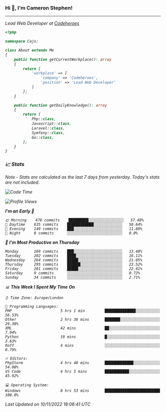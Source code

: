 ### Hi 👋, I'm Cameron Stephen!
<hr>
<p><em>Lead Web Developer at <a href="https://codeheroes.co.uk">Codeheroes</a></p>


```php
<?php

namespace Cajs;

class About extends Me
{
    public function getCurrentWorkplace(): array
    {
        return [
            'workplace' => [
                'company' => 'Codeheroes',
                'position' => 'Lead Web Developer'
            ]
        ];
    }

    public function getDailyKnowledge(): array
    {
        return [
            Php::class,
            Javascript::class,
            Laravel::class,
            Symfony::class,
            Go::class,
        ];
    }
}
```

### 📈 Stats
<p><em>Note - Stats are calculated as the last 7 days from yesterday. Today's stats are not included.</em></p>


<!--START_SECTION:waka-->
![Code Time](http://img.shields.io/badge/Code%20Time-3%2C203%20hrs%204%20mins-blue)

![Profile Views](http://img.shields.io/badge/Profile%20Views-0-blue)

**I'm an Early 🐤** 

```text
🌞 Morning    470 commits    █████████░░░░░░░░░░░░░░░░   37.48% 
🌆 Daytime    635 commits    ████████████░░░░░░░░░░░░░   50.64% 
🌃 Evening    149 commits    ███░░░░░░░░░░░░░░░░░░░░░░   11.88% 
🌙 Night      0 commits      ░░░░░░░░░░░░░░░░░░░░░░░░░   0.0%

```
📅 **I'm Most Productive on Thursday** 

```text
Monday       169 commits    ███░░░░░░░░░░░░░░░░░░░░░░   13.48% 
Tuesday      202 commits    ████░░░░░░░░░░░░░░░░░░░░░   16.11% 
Wednesday    264 commits    █████░░░░░░░░░░░░░░░░░░░░   21.05% 
Thursday     295 commits    ██████░░░░░░░░░░░░░░░░░░░   23.52% 
Friday       281 commits    █████░░░░░░░░░░░░░░░░░░░░   22.41% 
Saturday     9 commits      ░░░░░░░░░░░░░░░░░░░░░░░░░   0.72% 
Sunday       34 commits     ░░░░░░░░░░░░░░░░░░░░░░░░░   2.71%

```


📊 **This Week I Spent My Time On** 

```text
⌚︎ Time Zone: Europe/London

💬 Programming Languages: 
PHP                      5 hrs 1 min         ██████████████░░░░░░░░░░░   56.53% 
Other                    2 hrs 36 mins       ███████░░░░░░░░░░░░░░░░░░   29.38% 
XML                      42 mins             ██░░░░░░░░░░░░░░░░░░░░░░░   7.94% 
Python                   19 mins             █░░░░░░░░░░░░░░░░░░░░░░░░   3.63% 
Roff                     4 mins              ░░░░░░░░░░░░░░░░░░░░░░░░░   0.79%

🔥 Editors: 
PhpStorm                 4 hrs 48 mins       █████████████░░░░░░░░░░░░   54.08% 
VS Code                  4 hrs 5 mins        ███████████░░░░░░░░░░░░░░   45.92%

💻 Operating System: 
Windows                  8 hrs 53 mins       █████████████████████████   100.0%

```


 Last Updated on 10/11/2022 18:06:41 UTC
<!--END_SECTION:waka-->
